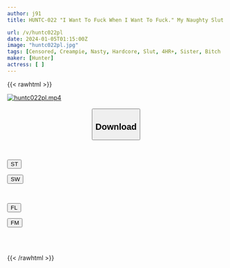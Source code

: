 ```yaml
---
author: j91
title: HUNTC-022 "I Want To Fuck When I Want To Fuck." My Naughty Slut Sister-in-law Has A Lewd Sexual Desire! It Doesn't Matter Where I Am Or What I'm Doing! Anytime, Anywhere For SEX...

url: /v/huntc022pl
date: 2024-01-05T01:15:00Z
image: "huntc022pl.jpg"
tags: [Censored, Creampie, Nasty, Hardcore, Slut, 4HR+, Sister, Bitch	]
maker: [Hunter]
actress: [ ]
---
```



{{< rawhtml >}}

<div class="video" data-videoid="1JQJkd48m8see4A">
    <a href="javascript:;">
        <img src="/v/huntc022pl/huntc022pl.jpg" width="WIDTH" height="HEIGHT" alt="huntc022pl.mp4" loading="lazy">
    </a>
</div>

<script type="text/javascript" src="https://j91.asia/asset/on-demand-st.js"></script>

<br>
  <link rel="stylesheet" href="https://j91.asia/asset/bs5.css">
  
  <center>
  <button class="btn btn-primary" type="button" data-bs-toggle="collapse" data-bs-target=".multi-collapse" aria-expanded="false" aria-controls="multiCollapseExample1 multiCollapseExample2"><h2>Download</h2></button></center>
</p>
<div class="row">
  <div class="col">
    <div class="collapse multi-collapse" id="multiCollapseExample1">
      <div class="card card-body">
	      	      <br>
<div class="buttons">  
<p><a href="https://streamtape.to/v/1JQJkd48m8see4A" target="_blank"><button class="btn-hover color-3"><i class="fa fa-download"></i> ST</button></a></p>
<p><a href="https://flaswish.com/79sdeufnryei" target="_blank"><button class="btn-hover color-2"><i class="fa fa-download"></i> SW</button></a></p></div>
    </div>
  </div>
</div>
  <div class="col">
    <div class="collapse multi-collapse" id="multiCollapseExample2">
      <div class="card card-body">
	      <br>
<div class="buttons">
<p><a href="javascript:;" target="_blank"><button class="btn-hover color-9"><i class="fa fa-download"></i> FL</button></a></p>
<p><a href="javascript:;" target="_blank"><button class="btn-hover color-8"><i class="fa fa-download"></i> FM</button></a></p></div>
<br><br>
      </div>
    </div>
  </div>
</div>

{{< /rawhtml >}}